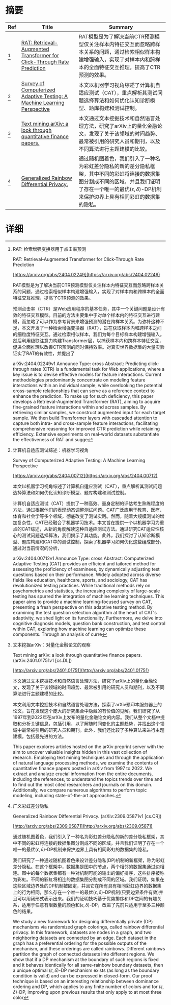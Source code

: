 # 摘要

| Ref | Title | Summary |
| --- | --- | --- |
| [^1] | [RAT: Retrieval-Augmented Transformer for Click-Through Rate Prediction](https://arxiv.org/abs/2404.02249) | RAT模型是为了解决当前CTR预测模型仅关注样本内特征交互而忽略跨样本关系的问题，通过检索相似样本构建增强输入，实现了对样本内和跨样本的全面特征交互推理，提高了CTR预测的效果。 |
| [^2] | [Survey of Computerized Adaptive Testing: A Machine Learning Perspective](https://arxiv.org/abs/2404.00712) | 本文以机器学习视角综述了计算机自适应测试（CAT），重点解析其测试问题选择算法和如何优化认知诊断模型、题库构建和测试控制。 |
| [^3] | [Text mining arXiv: a look through quantitative finance papers.](http://arxiv.org/abs/2401.01751) | 本文通过文本挖掘技术和自然语言处理方法，研究了arXiv上的量化金融论文，发现了关于该领域的时间趋势、最常被引用的研究人员和期刊，以及不同算法进行主题建模的比较。 |
| [^4] | [Generalized Rainbow Differential Privacy.](http://arxiv.org/abs/2309.05871) | 通过随机图着色，我们引入了一种名为彩虹差分隐私的新的差分隐私框架，其中不同的彩虹将连接的数据集图分割成不同的区域，并且我们证明了存在一个唯一的最优$(\epsilon,\delta)$-DP机制来保护边界上具有相同彩虹的数据集的隐私。 |

# 详细

[^1]: RAT: 检索增强变换器用于点击率预测

    RAT: Retrieval-Augmented Transformer for Click-Through Rate Prediction

    [https://arxiv.org/abs/2404.02249](https://arxiv.org/abs/2404.02249)

    RAT模型是为了解决当前CTR预测模型仅关注样本内特征交互而忽略跨样本关系的问题，通过检索相似样本构建增强输入，实现了对样本内和跨样本的全面特征交互推理，提高了CTR预测的效果。

    

    预测点击率（CTR）是Web应用程序的基本任务，其中一个关键问题是设计有效的特征交互模型。目前的方法主要集中于对单个样本内的特征交互进行建模，而忽略了可以作为参考背景来增强预测的潜在跨样本关系。为弥补这种不足，本文开发了一种检索增强变换器（RAT），旨在获取样本内和跨样本之间的细粒度特征交互。通过检索相似样本，我们为每个目标样本构建增强输入。然后利用级联注意力构建Transformer层，以捕获样本内和跨样本特征交互，促进全面推理以改善CTR预测的同时保持效率。对真实世界数据集的大量实验证实了RAT的有效性，并提出了

    arXiv:2404.02249v1 Announce Type: cross  Abstract: Predicting click-through rates (CTR) is a fundamental task for Web applications, where a key issue is to devise effective models for feature interactions. Current methodologies predominantly concentrate on modeling feature interactions within an individual sample, while overlooking the potential cross-sample relationships that can serve as a reference context to enhance the prediction. To make up for such deficiency, this paper develops a Retrieval-Augmented Transformer (RAT), aiming to acquire fine-grained feature interactions within and across samples. By retrieving similar samples, we construct augmented input for each target sample. We then build Transformer layers with cascaded attention to capture both intra- and cross-sample feature interactions, facilitating comprehensive reasoning for improved CTR prediction while retaining efficiency. Extensive experiments on real-world datasets substantiate the effectiveness of RAT and sugge
    
[^2]: 计算机自适应测试综述：机器学习视角

    Survey of Computerized Adaptive Testing: A Machine Learning Perspective

    [https://arxiv.org/abs/2404.00712](https://arxiv.org/abs/2404.00712)

    本文以机器学习视角综述了计算机自适应测试（CAT），重点解析其测试问题选择算法和如何优化认知诊断模型、题库构建和测试控制。

    

    计算机自适应测试（CAT）提供了一种高效、量身定制的评估考生熟练程度的方法，通过根据他们的表现动态调整测试问题。CAT广泛应用于教育、医疗、体育和社会学等多个领域，彻底改变了测试实践。然而，随着大规模测试的增加复杂性，CAT已经融合了机器学习技术。本文旨在提供一个以机器学习为重点的CAT综述，从新的角度解读这种自适应测试方法。通过研究CAT适应性核心的测试问题选择算法，我们揭示了其功能。此外，我们探讨了认知诊断模型、题库构建和CAT中的测试控制，探索了机器学习如何优化这些组成部分。通过对当前情况的分析，

    arXiv:2404.00712v1 Announce Type: cross  Abstract: Computerized Adaptive Testing (CAT) provides an efficient and tailored method for assessing the proficiency of examinees, by dynamically adjusting test questions based on their performance. Widely adopted across diverse fields like education, healthcare, sports, and sociology, CAT has revolutionized testing practices. While traditional methods rely on psychometrics and statistics, the increasing complexity of large-scale testing has spurred the integration of machine learning techniques. This paper aims to provide a machine learning-focused survey on CAT, presenting a fresh perspective on this adaptive testing method. By examining the test question selection algorithm at the heart of CAT's adaptivity, we shed light on its functionality. Furthermore, we delve into cognitive diagnosis models, question bank construction, and test control within CAT, exploring how machine learning can optimize these components. Through an analysis of curre
    
[^3]: 文本挖掘arXiv：对量化金融论文的观察

    Text mining arXiv: a look through quantitative finance papers. (arXiv:2401.01751v1 [cs.DL])

    [http://arxiv.org/abs/2401.01751](http://arxiv.org/abs/2401.01751)

    本文通过文本挖掘技术和自然语言处理方法，研究了arXiv上的量化金融论文，发现了关于该领域的时间趋势、最常被引用的研究人员和期刊，以及不同算法进行主题建模的比较。

    

    本文利用文本挖掘技术和自然语言处理方法，探索了arXiv预印本服务器上的论文，旨在发现这个庞大的研究集合中隐藏的有价值的见解。我们研究了从1997年到2022年在arXiv上发布的量化金融论文的内容。我们从整个文档中提取和分析关键信息，包括引用，以了解随时间变化的主题趋势，并找出这个领域中最常被引用的研究人员和期刊。此外，我们还比较了多种算法来进行主题建模，包括最先进的方法。

    This paper explores articles hosted on the arXiv preprint server with the aim to uncover valuable insights hidden in this vast collection of research. Employing text mining techniques and through the application of natural language processing methods, we examine the contents of quantitative finance papers posted in arXiv from 1997 to 2022. We extract and analyze crucial information from the entire documents, including the references, to understand the topics trends over time and to find out the most cited researchers and journals on this domain. Additionally, we compare numerous algorithms to perform topic modeling, including state-of-the-art approaches.
    
[^4]: 广义彩虹差分隐私

    Generalized Rainbow Differential Privacy. (arXiv:2309.05871v1 [cs.CR])

    [http://arxiv.org/abs/2309.05871](http://arxiv.org/abs/2309.05871)

    通过随机图着色，我们引入了一种名为彩虹差分隐私的新的差分隐私框架，其中不同的彩虹将连接的数据集图分割成不同的区域，并且我们证明了存在一个唯一的最优$(\epsilon,\delta)$-DP机制来保护边界上具有相同彩虹的数据集的隐私。

    

    我们研究了一种通过随机图着色来设计差分隐私(DP)机制的新框架，称为彩虹差分隐私。在这个框架中，数据集是图中的节点，两个相邻的数据集通过边相连。图中的每个数据集都有一种对机制可能的输出的偏好排序，这些排序被称为彩虹。不同的彩虹将相连的数据集图分割成不同的区域。我们证明，如果在这些区域边界处的DP机制被固定，并且它在所有具有相同彩虹边界的数据集上的行为相同，那么存在一个唯一的最优$(\epsilon,\delta)$-DP机制(只要边界条件有效)并且可以用闭形式表示出来。我们的证明技巧基于优势排序和DP之间的有趣关系，适用于任意有限数量的颜色和$(\epsilon,\delta)$-DP，改进了先前只适用于至多三种颜色的结果。

    We study a new framework for designing differentially private (DP) mechanisms via randomized graph colorings, called rainbow differential privacy. In this framework, datasets are nodes in a graph, and two neighboring datasets are connected by an edge. Each dataset in the graph has a preferential ordering for the possible outputs of the mechanism, and these orderings are called rainbows. Different rainbows partition the graph of connected datasets into different regions. We show that if a DP mechanism at the boundary of such regions is fixed and it behaves identically for all same-rainbow boundary datasets, then a unique optimal $(\epsilon,\delta)$-DP mechanism exists (as long as the boundary condition is valid) and can be expressed in closed-form. Our proof technique is based on an interesting relationship between dominance ordering and DP, which applies to any finite number of colors and for $(\epsilon,\delta)$-DP, improving upon previous results that only apply to at most three color
    

